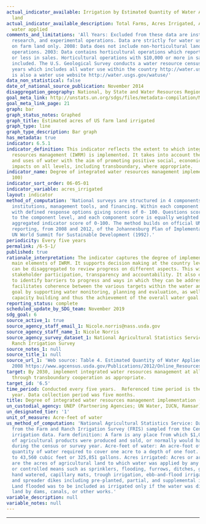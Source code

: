 ```yaml
---
actual_indicator_available: Irrigation by Estimated Quantity of Water Applied to farm
  land
actual_indicator_available_description: Total Farms, Acres Irrigated, Acre-feet of
  water applied
comments_and_limitations: 'All Years: Excluded from these data are institutional,
  research, and experimental operations. Data are strictly for water used for irrigation
  on farm land only. 2008: Data does not include non-horticultural land use for horticultural
  operations. 2003: Data contains horticultural operations which reported $10,000
  or less in sales. Horticultural operations with $10,000 or more in sales were not
  included. The U.S. Geological Survey conducts a water resource census every five
  years which includes all water use within the country http://water.usgs.gov/watercensus/  there
  is also a water use website http://water.usgs.gov/watuse/'
data_non_statistical: false
date_of_national_source_publication: November 2014
disaggregation_geography: National, by State and Water Resources Regions
goal_meta_link: http://unstats.un.org/sdgs/files/metadata-compilation/Metadata-Goal-6.pdf
goal_meta_link_page: 21
graph: bar
graph_status_notes: Graphed
graph_title: Estimated acres of US farm land irrigated
graph_type: line
graph_type_description: Bar graph
has_metadata: true
indicator: 6.5.1
indicator_definition: This indicator reflects the extent to which integrated water
  resources management (IWRM) is implemented. It takes into account the various users
  and uses of water with the aim of promoting positive social, economic and environmental
  impacts on all levels, including transboundary, where appropriate.
indicator_name: Degree of integrated water resources management implementation (0-
  100)
indicator_sort_order: 06-05-01
indicator_variable: acres_irrigated
layout: indicator
method_of_computation: 'National surveys are structured in 4 components: policies,
  institutions, management tools, and financing. Within each component there are questions
  with defined response options giving scores of 0- 100. Questions scores are aggregated
  to the component level, and each component score is equally weighted to give an
  aggregated indicator score of 0-100. The method builds on official UN IWRM status
  reporting, from 2008 and 2012, of the Johannesburg Plan of Implementation from the
  UN World Summit for Sustainable Development (1992).'
periodicity: Every five years
permalink: /6-5-1/
published: true
rationale_interpretation: The indicator captures the degree of implementation of all
  main elements of IWRM. It supports decision making at the country level, as results
  can be disaggregated to review progress on different aspects. This will strengthen
  stakeholder participation, transparency and accountability. It also enables countries
  to identify barriers to progress and ways in which they can be addressed. It also
  facilitates coherence between the various targets within the water and sanitation
  goal by supporting water monitoring, planning and evaluation, as well as associated
  capacity building and thus the achievement of the overall water goal.
reporting_status: complete
scheduled_update_by_SDG_team: November 2019
sdg_goal: 6
source_active_1: true
source_agency_staff_email_1: Nicole.norris@nass.usda.gov
source_agency_staff_name_1: Nicole Norris
source_agency_survey_dataset_1: National Agricultural Statistics Service/Farm and
  Ranch Irrigation Survey
source_notes_1: null
source_title_1: null
source_url_1: 'Web source: Table 4. Estimated Quantity of Water Applied: 2013 and
  2008 https://www.agcensus.usda.gov/Publications/2012/Online_Resources/Farm_and_Ranch_Irrigation_Survey/'
target: By 2030, implement integrated water resources management at all levels, including
  through transboundary cooperation as appropriate.
target_id: '6.5'
time_period: Conducted every five years.  Referenced time period is the previous calendar
  year. Data collection period was five months.
title: Degree of integrated water resources management implementation (0- 100)
un_custodial_agency: UNEP (Partnering Agencies; UN Water, IUCN, Ramsar)
un_designated_tier: '1'
unit_of_measure: Acre-feet of water
us_method_of_computation: 'National Agricultural Statistics Service: Data are derived
  from the Farm and Ranch Irrigation Survey (FRIS) sampled from the Census of Agriculture
  irrigation data. Farm definition: A farm is any place from which $1,000 or more
  of agricultural products were produced and sold, or normally would have been sold,
  during the census or survey year. Acre-feet of water: An acre-foot of water is the
  quantity of water required to cover one acre to a depth of one foot. This is equivalent
  to 43,560 cubic feet or 325,851 gallons. Acres irrigated: Acres or area irrigated
  are the acres of agricultural land to which water was applied by any artificial
  or controlled means such as sprinklers, flooding, furrows, ditches, gated pipe,
  hand watered, capillary mats, trough irrigation, ebb-and-flood irrigation, sub-irrigation,
  and spreader dikes including pre-planted, partial, and supplemental irrigation.
  Land flooded was to be included as irrigated only if the water was diverted to agricultural
  land by dams, canals, or other works.'
variable_description: null
variable_notes: null
---
```


********